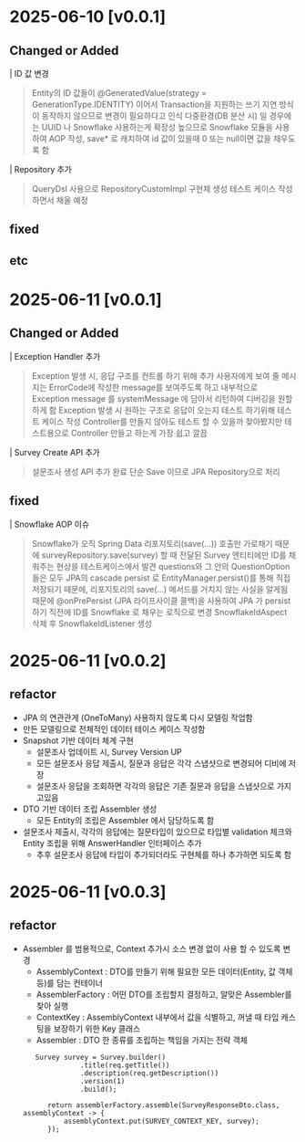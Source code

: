# 2025-06-10 [v0.0.1]
## Changed or Added
| ID 값 변경
> Entity의 ID 값들이 @GeneratedValue(strategy = GenerationType.IDENTITY) 이어서 
> Transaction을 지원하는 쓰기 지연 방식이 동작하지 않으므로 변경이 필요하다고 인식
> 다중환경(DB 분산 시) 일 경우에는 UUID 나 Snowflake 사용하는게 확장성 높으므로
> Snowflake 모듈을 사용하여 AOP 작성, save* 로 캐치하여 id 값이 있을때 0 또는 null이면 값을 채우도록 함

| Repository 추가 
> QueryDsl 사용으로 RepositoryCustomImpl 구현체 생성
> 테스트 케이스 작성하면서 채울 예정

## fixed


## etc

# 2025-06-11 [v0.0.1]
## Changed or Added
| Exception Handler 추가
> Exception 발생 시, 응답 구조를 컨트롤 하기 위해 추가
> 사용자에게 보여 줄 메시지는 ErrorCode에 작성한 message를 보여주도록 하고
> 내부적으로 Exception message 를 systemMessage 에 담아서 리턴하여 디버깅을 원할하게 함
> Exception 발생 시 원하는 구조로 응답이 오는지 테스트 하기위해 테스트 케이스 작성
> Controller를 만들지 않아도 테스트 할 수 있을까 찾아봤지만 테스트용으로 Controller 만들고 하는게 가장 쉽고 깔끔

| Survey Create API 추가
> 설문조사 생성 API 추가 완료
> 단순 Save 이므로 JPA Repository으로 처리 

## fixed
| Snowflake AOP 이슈 
> Snowflake가 오직 Spring Data 리포지토리(save(...)) 호출만 가로채기 때문에
> surveyRepository.save(survey) 할 때 전달된 Survey 엔티티에만 ID를 채워주는 현상을 테스트케이스에서 발견
> questions와 그 안의 QuestionOption들은 모두 JPA의 cascade persist 로 
> EntityManager.persist()를 통해 직접 저장되기 때문에, 리포지토리의 save(...) 메서드를 거치지 않는 사실을 알게됨
> 때문에 @onPrePersist (JPA 라이프사이클 콜백)을 사용하여 JPA 가 persist 하기 직전에 ID를 Snowflake 로 채우는 로직으로 변경
> SnowflakeIdAspect 삭제 후 SnowflakeIdListener 생성


# 2025-06-11 [v0.0.2]
## refactor
- JPA 의 연관관게 (OneToMany) 사용하지 않도록 다시 모델링 작업함
- 만든 모델링으로 전체적인 데이터 테이스 케이스 작성함
- Snapshot 기반 데이터 체계 구현
  - 설문조사 업데이트 시, Survey Version UP
  - 모든 설문조사 응답 제출시, 질문과 응답은 각각 스냅샷으로 변경되어 디비에 저장
  - 설문조사 응답을 조회하면 각각의 응답은 기존 질문과 응답을 스냅샷으로 가지고있음
- DTO 기반 데이터 조립 Assembler 생성
  - 모든 Entity의 조립은 Assembler 에서 담당하도록 함
- 설문조사 제출시, 각각의 응답에는 질문타입이 있으므로 타입별 validation 체크와 Entity 조립을 위해 AnswerHandler 인터페이스 추가
  - 추후 설문조사 응답에 타입이 추가되더라도 구현체를 하나 추가하면 되도록 함


# 2025-06-11 [v0.0.3]
## refactor
- Assembler 를 범용적으로, Context 추가시 소스 변경 없이 사용 할 수 있도록 변경
  - AssemblyContext :  DTO를 만들기 위해 필요한 모든 데이터(Entity, 값 객체 등)를 담는 컨테이너
  - AssemblerFactory : 어떤 DTO를 조립할지 결정하고, 알맞은 Assembler를 찾아 실행
  - ContextKey<T> : AssemblyContext 내부에서 값을 식별하고, 꺼낼 때 타입 캐스팅을 보장하기 위한 Key 클래스
  - Assembler<D> : DTO 한 종류를 조립하는 책임을 가지는 전략 객체
  ```
     Survey survey = Survey.builder()
                .title(req.getTitle())
                .description(req.getDescription())
                .version(1)
                .build();

        return assemblerFactory.assemble(SurveyResponseDto.class, assemblyContext -> {
            assemblyContext.put(SURVEY_CONTEXT_KEY, survey);
        });
  ```
